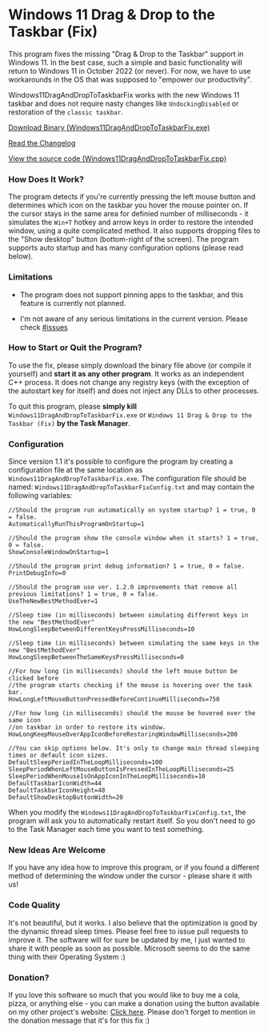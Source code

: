 # Windows 11 Drag & Drop to the Taskbar (Fix)

This program fixes the missing "Drag & Drop to the Taskbar" support in Windows 11. In the best case, such a simple and basic functionality will return to Windows 11 in October 2022 (or never). For now, we have to use workarounds in the OS that was supposed to "empower our productivity".

Windows11DragAndDropToTaskbarFix works with the new Windows 11 taskbar and does not require nasty changes like `UndockingDisabled` or restoration of the `classic taskbar`.

[Download Binary (Windows11DragAndDropToTaskbarFix.exe)](https://github.com/HerMajestyDrMona/Windows11DragAndDropToTaskbarFix/releases/)

[Read the Changelog](https://github.com/HerMajestyDrMona/Windows11DragAndDropToTaskbarFix/blob/main/CHANGELOG.md)

[View the source code (Windows11DragAndDropToTaskbarFix.cpp)](https://github.com/HerMajestyDrMona/Windows11DragAndDropToTaskbarFix/blob/main/Windows11DragAndDropToTaskbarFix/Windows11DragAndDropToTaskbarFix.cpp)

### **How Does It Work?**

The program detects if you're currently pressing the left mouse button and determines which icon on the taskbar you hover the mouse pointer on. If the cursor stays in the same area for definied number of milliseconds - it simulates the `Win+T` hotkey and arrow keys in order to restore the intended window, using a quite complicated method. It also supports dropping files to the "Show desktop" button (bottom-right of the screen). The program supports auto startup and has many configuration options (please read below).

### **Limitations**
- The program does not support pinning apps to the taskbar, and this feature is currently not planned.

- I'm not aware of any serious limitations in the current version. Please check [#issues](https://github.com/HerMajestyDrMona/Windows11DragAndDropToTaskbarFix/issues)

### **How to Start or Quit the Program?**

To use the fix, please simply download the binary file above (or compile it yourself) and **start it as any other program**. It works as an independent C++ process. It does not change any registry keys (with the exception of the autostart key for itself) and does not inject any DLLs to other processes.

To quit this program, please **simply kill** `Windows11DragAndDropToTaskbarFix.exe` or `Windows 11 Drag & Drop to the Taskbar (Fix)` **by the Task Manager**.

### **Configuration**
Since version 1.1 it's possible to configure the program by creating a configuration file at the same location as `Windows11DragAndDropToTaskbarFix.exe`. The configuration file should be named: `Windows11DragAndDropToTaskbarFixConfig.txt` and may contain the following variables:

```
//Should the program run automatically on system startup? 1 = true, 0 = false.
AutomaticallyRunThisProgramOnStartup=1

//Should the program show the console window when it starts? 1 = true, 0 = false.
ShowConsoleWindowOnStartup=1

//Should the program print debug information? 1 = true, 0 = false.
PrintDebugInfo=0

//Should the program use ver. 1.2.0 improvements that remove all previous limitations? 1 = true, 0 = false.
UseTheNewBestMethodEver=1

//Sleep time (in milliseconds) between simulating different keys in the new "BestMethodEver"
HowLongSleepBetweenDifferentKeysPressMilliseconds=10

//Sleep time (in milliseconds) between simulating the same keys in the new "BestMethodEver" 
HowLongSleepBetweenTheSameKeysPressMilliseconds=0

//For how long (in milliseconds) should the left mouse button be clicked before
//the program starts checking if the mouse is hovering over the task bar.
HowLongLeftMouseButtonPressedBeforeContinueMilliseconds=750

//For how long (in milliseconds) should the mouse be hovered over the same icon
//on taskbar in order to restore its window.
HowLongKeepMouseOverAppIconBeforeRestoringWindowMilliseconds=200

//You can skip options below. It's only to change main thread sleeping times or default icon sizes.
DefaultSleepPeriodInTheLoopMilliseconds=100
SleepPeriodWhenLeftMouseButtonIsPressedInTheLoopMilliseconds=25
SleepPeriodWhenMouseIsOnAppIconInTheLoopMilliseconds=10
DefaultTaskbarIconWidth=44
DefaultTaskbarIconHeight=48
DefaultShowDesktopButtonWidth=20
```

When you modify the `Windows11DragAndDropToTaskbarFixConfig.txt`, the program will ask you to automatically restart itself. So you don't need to go to the Task Manager each time you want to test something.

### **New Ideas Are Welcome**

If you have any idea how to improve this program, or if you found a different method of determining the window under the cursor - please share it with us!

### **Code Quality**

It's not beautiful, but it works. I also believe that the optimization is good by the dynamic thread sleep times. Please feel free to issue pull requests to improve it. The software will for sure be updated by me, I just wanted to share it with people as soon as possible. Microsoft seems to do the same thing with their Operating System :)

### **Donation?**

If you love this software so much that you would like to buy me a cola, pizza, or anything else - you can make a donation using the button available on my other project's website: [Click here](https://ee2.eu/overview/#donate). Please don't forget to mention in the donation message that it's for this fix :)
